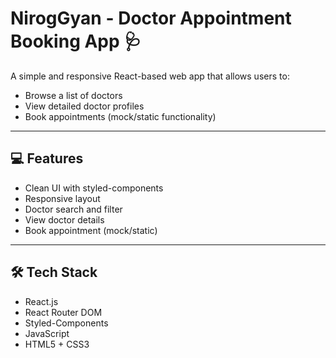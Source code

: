 # NirogGyan - Doctor Appointment Booking App 🩺

A simple and responsive React-based web app that allows users to:
- Browse a list of doctors
- View detailed doctor profiles
- Book appointments (mock/static functionality)

---

## 💻 Features

- Clean UI with styled-components
- Responsive layout
- Doctor search and filter
- View doctor details
- Book appointment (mock/static)

---

## 🛠️ Tech Stack

- React.js
- React Router DOM
- Styled-Components
- JavaScript
- HTML5 + CSS3


